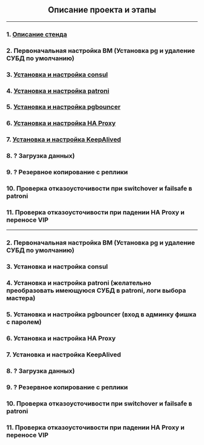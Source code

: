 <div align="center"><h2> Описание проекта и этапы </h2></div>

***

### 1. [Описание стенда](Stand_Info.md)
### 2. Первоначальная настройка ВМ (Установка pg и удаление СУБД по умолчанию)
### 3. [Установка и настройка consul](Consul.md)
### 4. [Установка и настройка patroni](Patroni.md)
### 5. [Установка и настройка pgbouncer](PGBouncer.md)
### 6. [Установка и настройка HA Proxy](HAProxy.md)
### 7. [Установка и настройка KeepAlived](KeepAlived.md)
### 8. ? Загрузка данных)
### 9. ? Резервное копирование с реплики
### 10. Проверка отказоусточивости при switchover и failsafe в patroni
### 11. Проверка отказоусточивости при падении HA Proxy и переносе VIP



***
### 2. Первоначальная настройка ВМ (Установка pg и удаление СУБД по умолчанию)
### 3. Установка и настройка consul
### 4. Установка и настройка patroni (желательно преобразовать имеющуюся СУБД в patroni, логи выбора мастера)
### 5. Установка и настройка pgbouncer (вход в админку фишка с паролем)
### 6. Установка и настройка HA Proxy
### 7. Установка и настройка KeepAlived
### 8. ? Загрузка данных)
### 9. ? Резервное копирование с реплики
### 10. Проверка отказоусточивости при switchover и failsafe в patroni
### 11. Проверка отказоусточивости при падении HA Proxy и переносе VIP

